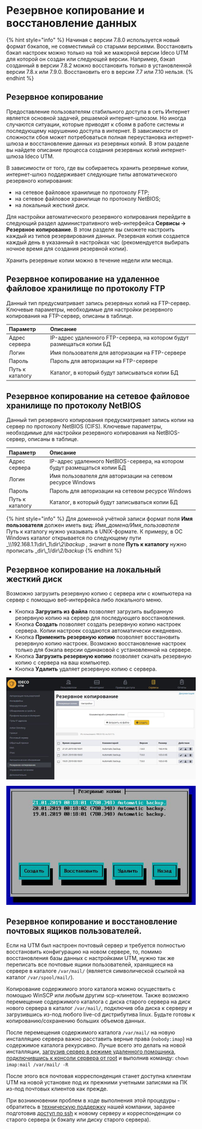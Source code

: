 # Резервное копирование и восстановление данных

{% hint style="info" %}
Начиная с версии 7.8.0 используется новый формат бэкапов, не совместимый со старыми версиями. Восстановить бэкап настроек можно только на той же мажорной версии Ideco UTM для которой он создан или следующей версии. Например, бэкап созданный в версии 7.8.2 можно восстановить только в установленной версии 7.8.х или 7.9.0. Восстановить его в версии 7.7 или 7.10 нельзя.
{% endhint %}

## Резервное копирование

Предоставление пользователям стабильного доступа в сеть Интернет является основной задачей, решаемой интернет-шлюзом. Но иногда случаются ситуации, которые приводят к сбоям в работе системы и последующему нарушению доступа в интернет. В зависимости от сложности сбоя может потребоваться полная переустановка интернет-шлюза и восстановление данных из резервных копий. В этом разделе вы найдете описание процесса создания резервных копий интернет-шлюза Ideco UTM.

В зависимости от того, где вы собираетесь хранить резервные копии, интернет-шлюз поддерживает следующие типы автоматического резервного копирования:

* на сетевое файловое хранилище по протоколу FTP;
* на сетевое файловое хранилище по протоколу NetBIOS; 
* на локальный жесткий диск.

Для настройки автоматического резервного копирования перейдите в следующий раздел административного web-интерфейса **Сервисы -&gt; Резервное копирование**. В этом разделе вы сможете настроить каждый из типов резервирования данных. Резервная копия создается каждый день в указанный в настройках час \(рекомендуется выбирать ночное время для создания резервной копии\).

 Хранить резервные копии можно в течение недели или месяца.

## Резервное копирование на удаленное файловое хранилище по протоколу FTP

Данный тип предусматривает запись резервных копий на FTP-сервер. Ключевые параметры, необходимые для настройки резервного копирования на FTP-сервер, описаны в таблице.

| Параметр  | Описание  |
| :--- | :--- |
| Адрес сервера |  IP-адрес удаленного FTP-сервера, на котором будут размещаться копии БД |
| Логин  | Имя пользователя для авторизации на FTP-сервере |
| Пароль  | Пароль для авторизации на FTP-сервере |
| Путь к каталогу | Каталог, в который будут записываться копии БД |

## Резервное копирование на сетевое файловое хранилище по протоколу NetBIOS

Данный тип резервного копирования предусматривает запись копии на сервер по протоколу NetBIOS \(CIFS\). Ключевые параметры, необходимые для настройки резервного копирования на NetBIOS-сервер, описаны в таблице.

| Параметр  | Описание  |
| :--- | :--- |
| Адрес сервера | IP-адрес удаленного NetBIOS-сервера, на котором будут размещаться копии БД |
| Логин  | Имя пользователя для авторизации на сетевом ресурсе Windows |
| Пароль  | Пароль для авторизации на сетевом ресурсе Windows |
| Путь к каталогу | Каталог, в который будут записываться копии БД |

{% hint style="info" %}
Для доменной учётной записи формат поля **Имя пользователя** должен иметь вид: _Имя\_домена/Имя\_пользователя_  
Путь к каталогу нужно указывать в UNIX-формате. К примеру, в ОС Windows каталог открывается по следующему пути _\\\\192.168.1.1\\dir\\_1\\dir\\_2\\backup_ , значит в поле **Путь к каталогу** нужно прописать _dir\\_1/dir\\_2/backup_
{% endhint %}

## Резервное копирование на локальный жесткий диск

Возможно загрузить резервную копию с сервера или с компьютера на сервер с помощью веб-интерфейса либо локального меню.

* Кнопка **Загрузить из файла** позволяет загрузить выбранную резервную копию на сервер для последующего восстановления. 
* Кнопка **Создать** позволяет создать резервную копию настроек сервера. Копии настроек создаются автоматически ежедневно. 
* Кнопка **Применить резервную копию** позволяет восстановить резервную копию настроек. Возможно восстановление настроек только для бэкапа версии одинаковой с установленной на сервере. 
* Кнопка **Загрузить резервную копию** позволяет скачать резервную копию с сервера на ваш компьютер. 
* Кнопка **Удалить** удаляет резервную копию с сервера.

![&#x418;&#x43D;&#x442;&#x435;&#x440;&#x444;&#x435;&#x439;&#x441; &#x443;&#x43F;&#x440;&#x430;&#x432;&#x43B;&#x435;&#x43D;&#x438;&#x44F; &#x440;&#x435;&#x437;&#x435;&#x440;&#x432;&#x43D;&#x44B;&#x43C;&#x438; &#x43A;&#x43E;&#x43F;&#x438;&#x44F;&#x43C;&#x438; &#x432; &#x432;&#x435;&#x431;-&#x438;&#x43D;&#x442;&#x435;&#x440;&#x444;&#x435;&#x439;&#x441;&#x435;](../.gitbook/assets/7110682.jpg)

![&#x418;&#x43D;&#x442;&#x435;&#x440;&#x444;&#x435;&#x439;&#x441; &#x443;&#x43F;&#x440;&#x430;&#x432;&#x43B;&#x435;&#x43D;&#x438;&#x44F; &#x440;&#x435;&#x437;&#x435;&#x440;&#x432;&#x43D;&#x44B;&#x43C;&#x438; &#x43A;&#x43E;&#x43F;&#x438;&#x44F;&#x43C;&#x438; &#x432; &#x43B;&#x43E;&#x43A;&#x430;&#x43B;&#x44C;&#x43D;&#x43E;&#x43C; &#x43C;&#x435;&#x43D;&#x44E; &#x441;&#x435;&#x440;&#x432;&#x435;&#x440;&#x430;](../.gitbook/assets/backup-local-7-9-.jpg)

## Резервное копирование и восстановление почтовых ящиков пользователей. 

Если на UTM был настроен почтовый сервер и требуется полностью восстановить конфигурацию на новом сервере, то, помимо восстановления базы данных с настройками UTM, нужно так же переписать все почтовые ящики пользователей, хранящиеся на сервере в каталоге `/var/mail/` \(является символической ссылкой на каталог `/var/spool/mail/`\).

Копирование содержимого этого каталога можно осуществить с помощью WinSCP или любым другим scp-клинетом. Также возможно перемещение содержимого каталога с диска старого сервера на диск нового сервера в каталог `/var/mail/`, подключив оба диска к серверу и загрузившись из-под любого live-cd дистрибутива linux. Будьте готовы к копированию/сохранению больших объемов данных. 

После перемещения содержимого каталога `/var/mail/` на новую инсталляцию сервера важно расставить верные права \(`nobody:imap`\) на содержимое каталога рекурсивно. Лучше всего это делать на новой инсталляции, [загрузив сервер в режиме удаленного помощника](remote-assistant.md), [подключившись к консоли сервера от root](remote-access-for-server-management.md) и выполнив команду: `chown imap:mail /var/mail/ -R` 

После этого вся почтовая корреспонденция станет доступна клиентам UTM на новой установке под их прежними учетными записями на ПК из-под почтовых клиентов как прежде. 

При возникновении проблем в ходе выполнения этой процедуры - обратитесь в [техническую поддержку](../technical-support.md) нашей компании, заранее подготовив [доступ по ssh](remote-assistant.md) к новому серверу и корреспонденции со старого сервера \(к бэкапу или диску старого сервера\).

